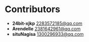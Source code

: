 # Contributors

- **24bit-xjkp** <2283572185@qq.com>
- **Arendelle** <2381642961@qq.com>
- **situNagisa** <1300296933@qq.com>
